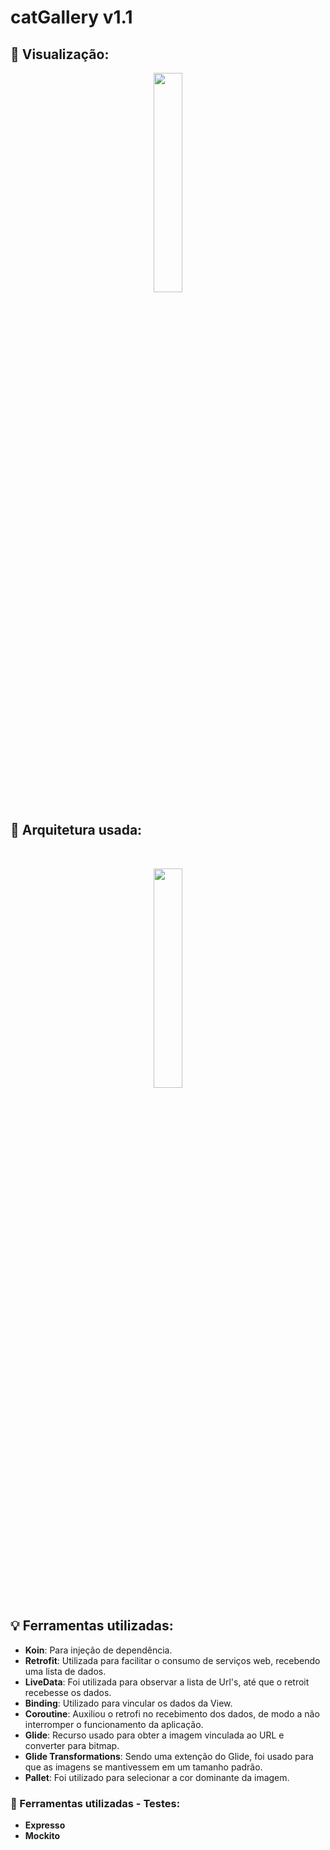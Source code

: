 # catGallery v1.1

## :eyes: Visualização:
<p align="center">
  <img src='https://user-images.githubusercontent.com/42920754/200445473-fe73a5c3-e1af-4af4-9383-c66563d35c2b.gif' width='30%'>
<p/>

## :wrench: Arquitetura usada:
<br>
<p align="center">
 <img src='https://user-images.githubusercontent.com/42920754/221721696-ff43b0e0-89d8-4ce1-a7f0-b039c76116eb.png' width='30%'>
<p/>


## :bulb: Ferramentas utilizadas:
- **Koin**: Para injeção de dependência.
- **Retrofit**: Utilizada para facilitar o consumo de serviços web, recebendo uma lista de dados.
- **LiveData**: Foi utilizada para observar a lista de Url's, até que o retroit recebesse os dados.
- **Binding**: Utilizado para vincular os dados da View.
- **Coroutine**: Auxiliou o retrofi no recebimento dos dados, de modo a não interromper o funcionamento da aplicação.
- **Glide**: Recurso usado para obter a imagem vinculada ao URL e converter para bitmap.
- **Glide Transformations**: Sendo uma extenção do Glide, foi usado para que as imagens se mantivessem em um tamanho padrão.
- **Pallet**: Foi utilizado para selecionar a cor dominante da imagem.

### :mag_right: Ferramentas utilizadas - Testes:
- **Expresso**
- **Mockito**
